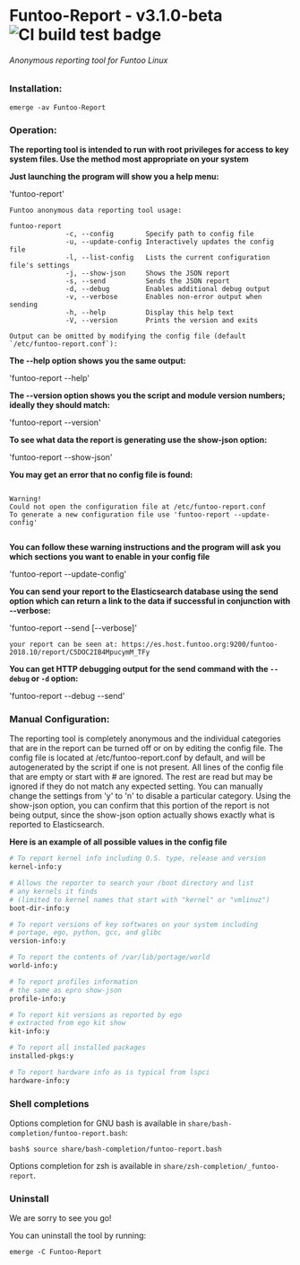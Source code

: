 # Funtoo-Report - v3.1.0-beta ![CI build test badge](https://api.travis-ci.org/haxmeister/funtoo-reporter.svg?branch=develop "Build test badge")

###### Anonymous reporting tool for Funtoo Linux

### Installation:
```
emerge -av Funtoo-Report
```

### Operation:
**The reporting tool is intended to run with root privileges for access to key
system files. Use the method most appropriate on your system**

**Just launching the program will show you a help menu:**

'funtoo-report'

```
Funtoo anonymous data reporting tool usage:

funtoo-report
              -c, --config        Specify path to config file
              -u, --update-config Interactively updates the config file
              -l, --list-config   Lists the current configuration file's settings
              -j, --show-json     Shows the JSON report
              -s, --send          Sends the JSON report
              -d, --debug         Enables additional debug output
              -v, --verbose       Enables non-error output when sending
              -h, --help          Display this help text
              -V, --version       Prints the version and exits

Output can be omitted by modifying the config file (default `/etc/funtoo-report.conf`):
```
**The --help option shows you the same output:**

'funtoo-report --help'

**The --version option shows you the script and module version numbers; ideally they should match:**

'funtoo-report --version'

**To see what data the report is generating use the show-json option:**

'funtoo-report --show-json'

**You may get an error that no config file is found:**

```

Warning!
Could not open the configuration file at /etc/funtoo-report.conf
To generate a new configuration file use 'funtoo-report --update-config'


```
**You can follow these warning instructions and the program will ask you which sections you want to enable in your config file**

'funtoo-report --update-config'

**You can send your report to the Elasticsearch database using the send option which can return a link to the data if successful in conjunction with --verbose:**

'funtoo-report --send [--verbose]'

```your report can be seen at: https://es.host.funtoo.org:9200/funtoo-2018.10/report/C5DOC2IB4MpucymM_TFy```

**You can get HTTP debugging output for the send command with the `--debug` or `-d` option:**

'funtoo-report --debug --send'

### Manual Configuration:

The reporting tool is completely anonymous and the individual categories that
are in the report can be turned off or on by editing the config file. The
config file is located at /etc/funtoo-report.conf by default, and will be
autogenerated by the script if one is not present. All lines of the config file
that are empty or start with # are ignored. The rest are read but may be
ignored if they do not match any expected setting. You can manually change the
settings from 'y' to 'n' to disable a particular category. Using the show-json
option, you can confirm that this portion of the report is not being output,
since the show-json option actually shows exactly what is reported to
Elasticsearch.

**Here is an example of all possible values in the config file**

```perl
# To report kernel info including O.S. type, release and version
kernel-info:y

# Allows the reporter to search your /boot directory and list
# any kernels it finds
# (limited to kernel names that start with "kernel" or "vmlinuz")
boot-dir-info:y

# To report versions of key softwares on your system including
# portage, ego, python, gcc, and glibc
version-info:y

# To report the contents of /var/lib/portage/world
world-info:y

# To report profiles information
# the same as epro show-json
profile-info:y

# To report kit versions as reported by ego
# extracted from ego kit show
kit-info:y

# To report all installed packages
installed-pkgs:y

# To report hardware info as is typical from lspci
hardware-info:y
```

### Shell completions

Options completion for GNU bash is available in
`share/bash-completion/funtoo-report.bash`:

    bash$ source share/bash-completion/funtoo-report.bash

Options completion for zsh is available in
`share/zsh-completion/_funtoo-report`.

### Uninstall
We are sorry to see you go!

You can uninstall the tool by running:

```
emerge -C Funtoo-Report
```
